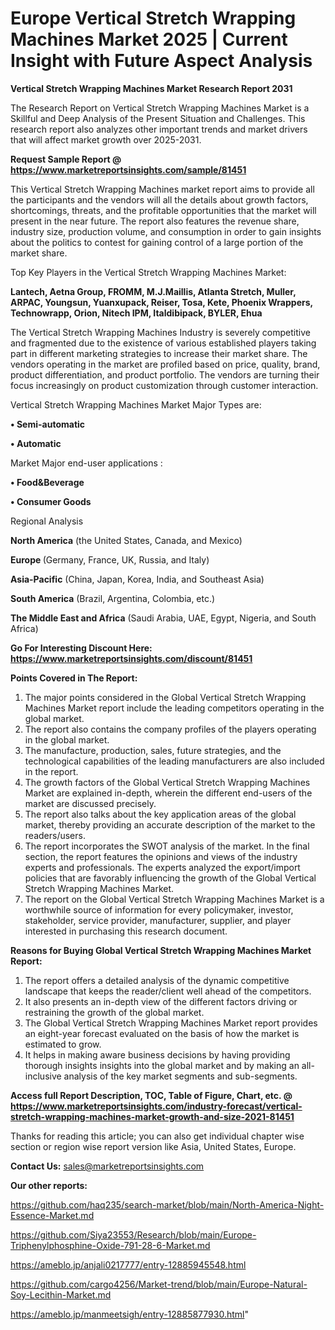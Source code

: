  # Europe Vertical Stretch Wrapping Machines Market 2025 | Current Insight with Future Aspect Analysis

<strong>Vertical Stretch Wrapping Machines Market Research Report 2031</strong>

The Research Report on Vertical Stretch Wrapping Machines Market is a Skillful and Deep Analysis of the Present Situation and Challenges. This research report also analyzes other important trends and market drivers that will affect market growth over 2025-2031.

<strong>Request Sample Report @ <a href=https://www.marketreportsinsights.com/sample/81451>https://www.marketreportsinsights.com/sample/81451</a></strong>

This Vertical Stretch Wrapping Machines market report aims to provide all the participants and the vendors will all the details about growth factors, shortcomings, threats, and the profitable opportunities that the market will present in the near future. The report also features the revenue share, industry size, production volume, and consumption in order to gain insights about the politics to contest for gaining control of a large portion of the market share.

Top Key Players in the Vertical Stretch Wrapping Machines Market:

<strong>Lantech, Aetna Group, FROMM, M.J.Maillis, Atlanta Stretch, Muller, ARPAC, Youngsun, Yuanxupack, Reiser, Tosa, Kete, Phoenix Wrappers, Technowrapp, Orion, Nitech IPM, Italdibipack, BYLER, Ehua</strong>

The Vertical Stretch Wrapping Machines Industry is severely competitive and fragmented due to the existence of various established players taking part in different marketing strategies to increase their market share. The vendors operating in the market are profiled based on price, quality, brand, product differentiation, and product portfolio. The vendors are turning their focus increasingly on product customization through customer interaction.

Vertical Stretch Wrapping Machines Market Major Types are:

<strong>• Semi-automatic

• Automatic</strong>

Market Major end-user applications :

<strong>• Food&Beverage

• Consumer Goods</strong>

Regional Analysis

</u><strong><b>North America</b></strong> (the United States, Canada, and Mexico)

<strong><b>Europe </b></strong>(Germany, France, UK, Russia, and Italy)

<strong><b>Asia-Pacific</b></strong> (China, Japan, Korea, India, and Southeast Asia)

<strong><b>South America</b></strong> (Brazil, Argentina, Colombia, etc.)

<strong><b>The Middle East and Africa</b></strong> (Saudi Arabia, UAE, Egypt, Nigeria, and South Africa)

<strong>Go For Interesting Discount Here: <a href=https://www.marketreportsinsights.com/discount/81451>https://www.marketreportsinsights.com/discount/81451</a></strong>

<strong>Points Covered in The Report:</strong>
<ol>
  <li>The major points considered in the Global Vertical Stretch Wrapping Machines Market report include the leading competitors operating in the global market.</li>
  <li>The report also contains the company profiles of the players operating in the global market.</li>
  <li>The manufacture, production, sales, future strategies, and the technological capabilities of the leading manufacturers are also included in the report.</li>
  <li>The growth factors of the Global Vertical Stretch Wrapping Machines Market are explained in-depth, wherein the different end-users of the market are discussed precisely.</li>
  <li>The report also talks about the key application areas of the global market, thereby providing an accurate description of the market to the readers/users.</li>
  <li>The report incorporates the SWOT analysis of the market. In the final section, the report features the opinions and views of the industry experts and professionals. The experts analyzed the export/import policies that are favorably influencing the growth of the Global Vertical Stretch Wrapping Machines Market.</li>
  <li>The report on the Global Vertical Stretch Wrapping Machines Market is a worthwhile source of information for every policymaker, investor, stakeholder, service provider, manufacturer, supplier, and player interested in purchasing this research document.</li>
</ol>
<strong>Reasons for Buying Global Vertical Stretch Wrapping Machines Market Report:</strong>

<ol>
  <li>The report offers a detailed analysis of the dynamic competitive landscape that keeps the reader/client well ahead of the competitors.</li>
  <li>It also presents an in-depth view of the different factors driving or restraining the growth of the global market.</li>
  <li>The Global Vertical Stretch Wrapping Machines Market report provides an eight-year forecast evaluated on the basis of how the market is estimated to grow.</li>
  <li>It helps in making aware business decisions by having providing thorough insights insights into the global market and by making an all-inclusive analysis of the key market segments and sub-segments.</li>
</ol>
<strong>Access full Report Description, TOC, Table of Figure, Chart, etc. @ <a href=https://www.marketreportsinsights.com/industry-forecast/vertical-stretch-wrapping-machines-market-growth-and-size-2021-81451>https://www.marketreportsinsights.com/industry-forecast/vertical-stretch-wrapping-machines-market-growth-and-size-2021-81451</a></strong>


Thanks for reading this article; you can also get individual chapter wise section or region wise report version like Asia, United States, Europe.

<strong>Contact Us:</strong>
sales@marketreportsinsights.com

<strong>Our other reports:</strong>

<a href=https://github.com/haq235/search-market/blob/main/North-America-Night-Essence-Market.md>https://github.com/haq235/search-market/blob/main/North-America-Night-Essence-Market.md</a>

<a href=https://github.com/Siya23553/Research/blob/main/Europe-Triphenylphosphine-Oxide-791-28-6-Market.md>https://github.com/Siya23553/Research/blob/main/Europe-Triphenylphosphine-Oxide-791-28-6-Market.md</a>

<a href=https://ameblo.jp/anjali0217777/entry-12885945548.html>https://ameblo.jp/anjali0217777/entry-12885945548.html</a>

<a href=https://github.com/cargo4256/Market-trend/blob/main/Europe-Natural-Soy-Lecithin-Market.md>https://github.com/cargo4256/Market-trend/blob/main/Europe-Natural-Soy-Lecithin-Market.md</a>

<a href=https://ameblo.jp/manmeetsigh/entry-12885877930.html>https://ameblo.jp/manmeetsigh/entry-12885877930.html</a>"

